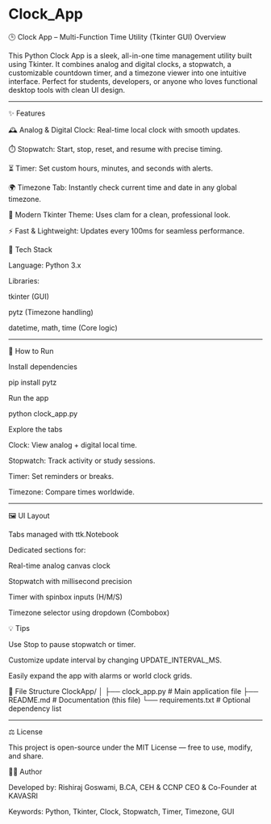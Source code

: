 # Clock_App

🕒 Clock App – Multi-Function Time Utility (Tkinter GUI)
Overview

This Python Clock App is a sleek, all-in-one time management utility built using Tkinter.
It combines analog and digital clocks, a stopwatch, a customizable countdown timer, and a timezone viewer into one intuitive interface.
Perfect for students, developers, or anyone who loves functional desktop tools with clean UI design.

--------------------------------------------------------------------------------------------------------------------------------------------------------------------------------------------------------------------
✨ Features

🕰️ Analog & Digital Clock: Real-time local clock with smooth updates.

⏱️ Stopwatch: Start, stop, reset, and resume with precise timing.

⏳ Timer: Set custom hours, minutes, and seconds with alerts.

🌍 Timezone Tab: Instantly check current time and date in any global timezone.

🎨 Modern Tkinter Theme: Uses clam for a clean, professional look.

⚡ Fast & Lightweight: Updates every 100ms for seamless performance.

🧠 Tech Stack

Language: Python 3.x

Libraries:

tkinter (GUI)

pytz (Timezone handling)

datetime, math, time (Core logic)

--------------------------------------------------------------------------------------------------------------------------------------------------------------------------------------------------------------------
🚀 How to Run

Install dependencies

pip install pytz


Run the app

python clock_app.py

Explore the tabs

Clock: View analog + digital local time.

Stopwatch: Track activity or study sessions.

Timer: Set reminders or breaks.

Timezone: Compare times worldwide.

--------------------------------------------------------------------------------------------------------------------------------------------------------------------------------------------------------------------
🖼️ UI Layout

Tabs managed with ttk.Notebook

Dedicated sections for:

Real-time analog canvas clock

Stopwatch with millisecond precision

Timer with spinbox inputs (H/M/S)

Timezone selector using dropdown (Combobox)

💡 Tips

Use Stop to pause stopwatch or timer.

Customize update interval by changing UPDATE_INTERVAL_MS.

Easily expand the app with alarms or world clock grids.

🧩 File Structure
ClockApp/
│
├── clock_app.py       # Main application file
├── README.md          # Documentation (this file)
└── requirements.txt   # Optional dependency list


--------------------------------------------------------------------------------------------------------------------------------------------------------------------------------------------------------------------

⚖️ License

This project is open-source under the MIT License — free to use, modify, and share.

👨‍💻 Author

Developed by: Rishiraj Goswami, B.CA, CEH & CCNP
              CEO & Co-Founder at KAVASRI

Keywords: Python, Tkinter, Clock, Stopwatch, Timer, Timezone, GUI
